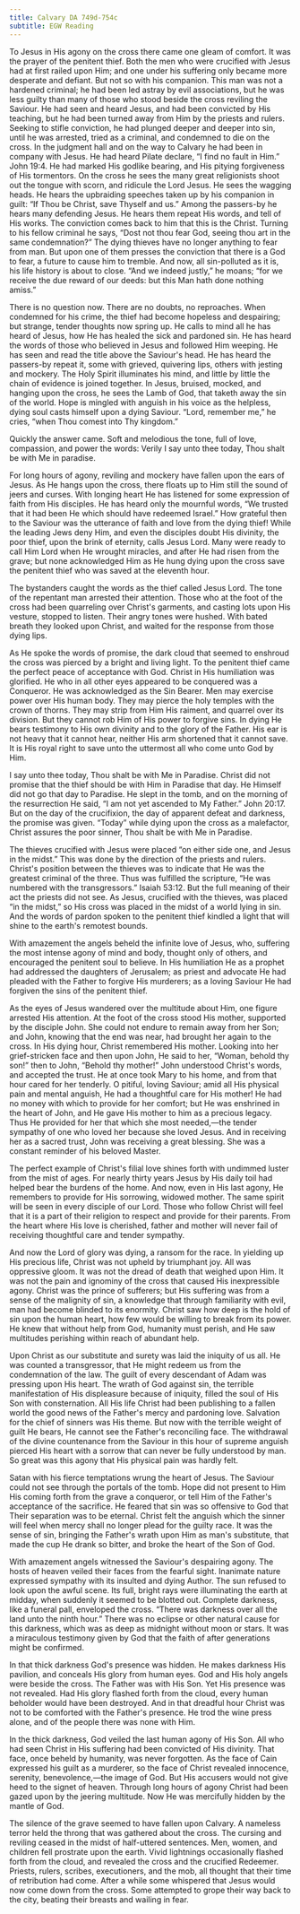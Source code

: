```yaml
---
title: Calvary DA 749d-754c
subtitle: EGW Reading
---
```


To Jesus in His agony on the cross there came one gleam of comfort. It was the prayer of the penitent thief. Both the men who were crucified with Jesus had at first railed upon Him; and one under his suffering only became more desperate and defiant. But not so with his companion. This man was not a hardened criminal; he had been led astray by evil associations, but he was less guilty than many of those who stood beside the cross reviling the Saviour. He had seen and heard Jesus, and had been convicted by His teaching, but he had been turned away from Him by the priests and rulers. Seeking to stifle conviction, he had plunged deeper and deeper into sin, until he was arrested, tried as a criminal, and condemned to die on the cross. In the judgment hall and on the way to Calvary he had been in company with Jesus. He had heard Pilate declare, “I find no fault in Him.” John 19:4. He had marked His godlike bearing, and His pitying forgiveness of His tormentors. On the cross he sees the many great religionists shoot out the tongue with scorn, and ridicule the Lord Jesus. He sees the wagging heads. He hears the upbraiding speeches taken up by his companion in guilt: “If Thou be Christ, save Thyself and us.” Among the passers-by he hears many defending Jesus. He hears them repeat His words, and tell of His works. The conviction comes back to him that this is the Christ. Turning to his fellow criminal he says, “Dost not thou fear God, seeing thou art in the same condemnation?” The dying thieves have no longer anything to fear from man. But upon one of them presses the conviction that there is a God to fear, a future to cause him to tremble. And now, all sin-polluted as it is, his life history is about to close. “And we indeed justly,” he moans; “for we receive the due reward of our deeds: but this Man hath done nothing amiss.”

There is no question now. There are no doubts, no reproaches. When condemned for his crime, the thief had become hopeless and despairing; but strange, tender thoughts now spring up. He calls to mind all he has heard of Jesus, how He has healed the sick and pardoned sin. He has heard the words of those who believed in Jesus and followed Him weeping. He has seen and read the title above the Saviour's head. He has heard the passers-by repeat it, some with grieved, quivering lips, others with jesting and mockery. The Holy Spirit illuminates his mind, and little by little the chain of evidence is joined together. In Jesus, bruised, mocked, and hanging upon the cross, he sees the Lamb of God, that taketh away the sin of the world. Hope is mingled with anguish in his voice as the helpless, dying soul casts himself upon a dying Saviour. “Lord, remember me,” he cries, “when Thou comest into Thy kingdom.”

Quickly the answer came. Soft and melodious the tone, full of love, compassion, and power the words: Verily I say unto thee today, Thou shalt be with Me in paradise.

For long hours of agony, reviling and mockery have fallen upon the ears of Jesus. As He hangs upon the cross, there floats up to Him still the sound of jeers and curses. With longing heart He has listened for some expression of faith from His disciples. He has heard only the mournful words, “We trusted that it had been He which should have redeemed Israel.” How grateful then to the Saviour was the utterance of faith and love from the dying thief! While the leading Jews deny Him, and even the disciples doubt His divinity, the poor thief, upon the brink of eternity, calls Jesus Lord. Many were ready to call Him Lord when He wrought miracles, and after He had risen from the grave; but none acknowledged Him as He hung dying upon the cross save the penitent thief who was saved at the eleventh hour.

The bystanders caught the words as the thief called Jesus Lord. The tone of the repentant man arrested their attention. Those who at the foot of the cross had been quarreling over Christ's garments, and casting lots upon His vesture, stopped to listen. Their angry tones were hushed. With bated breath they looked upon Christ, and waited for the response from those dying lips.

As He spoke the words of promise, the dark cloud that seemed to enshroud the cross was pierced by a bright and living light. To the penitent thief came the perfect peace of acceptance with God. Christ in His humiliation was glorified. He who in all other eyes appeared to be conquered was a Conqueror. He was acknowledged as the Sin Bearer. Men may exercise power over His human body. They may pierce the holy temples with the crown of thorns. They may strip from Him His raiment, and quarrel over its division. But they cannot rob Him of His power to forgive sins. In dying He bears testimony to His own divinity and to the glory of the Father. His ear is not heavy that it cannot hear, neither His arm shortened that it cannot save. It is His royal right to save unto the uttermost all who come unto God by Him.

I say unto thee today, Thou shalt be with Me in Paradise. Christ did not promise that the thief should be with Him in Paradise that day. He Himself did not go that day to Paradise. He slept in the tomb, and on the morning of the resurrection He said, “I am not yet ascended to My Father.” John 20:17. But on the day of the crucifixion, the day of apparent defeat and darkness, the promise was given. “Today” while dying upon the cross as a malefactor, Christ assures the poor sinner, Thou shalt be with Me in Paradise.

The thieves crucified with Jesus were placed “on either side one, and Jesus in the midst.” This was done by the direction of the priests and rulers. Christ's position between the thieves was to indicate that He was the greatest criminal of the three. Thus was fulfilled the scripture, “He was numbered with the transgressors.” Isaiah 53:12. But the full meaning of their act the priests did not see. As Jesus, crucified with the thieves, was placed “in the midst,” so His cross was placed in the midst of a world lying in sin. And the words of pardon spoken to the penitent thief kindled a light that will shine to the earth's remotest bounds.

With amazement the angels beheld the infinite love of Jesus, who, suffering the most intense agony of mind and body, thought only of others, and encouraged the penitent soul to believe. In His humiliation He as a prophet had addressed the daughters of Jerusalem; as priest and advocate He had pleaded with the Father to forgive His murderers; as a loving Saviour He had forgiven the sins of the penitent thief.

As the eyes of Jesus wandered over the multitude about Him, one figure arrested His attention. At the foot of the cross stood His mother, supported by the disciple John. She could not endure to remain away from her Son; and John, knowing that the end was near, had brought her again to the cross. In His dying hour, Christ remembered His mother. Looking into her grief-stricken face and then upon John, He said to her, “Woman, behold thy son!” then to John, “Behold thy mother!” John understood Christ's words, and accepted the trust. He at once took Mary to his home, and from that hour cared for her tenderly. O pitiful, loving Saviour; amid all His physical pain and mental anguish, He had a thoughtful care for His mother! He had no money with which to provide for her comfort; but He was enshrined in the heart of John, and He gave His mother to him as a precious legacy. Thus He provided for her that which she most needed,—the tender sympathy of one who loved her because she loved Jesus. And in receiving her as a sacred trust, John was receiving a great blessing. She was a constant reminder of his beloved Master.

The perfect example of Christ's filial love shines forth with undimmed luster from the mist of ages. For nearly thirty years Jesus by His daily toil had helped bear the burdens of the home. And now, even in His last agony, He remembers to provide for His sorrowing, widowed mother. The same spirit will be seen in every disciple of our Lord. Those who follow Christ will feel that it is a part of their religion to respect and provide for their parents. From the heart where His love is cherished, father and mother will never fail of receiving thoughtful care and tender sympathy.

And now the Lord of glory was dying, a ransom for the race. In yielding up His precious life, Christ was not upheld by triumphant joy. All was oppressive gloom. It was not the dread of death that weighed upon Him. It was not the pain and ignominy of the cross that caused His inexpressible agony. Christ was the prince of sufferers; but His suffering was from a sense of the malignity of sin, a knowledge that through familiarity with evil, man had become blinded to its enormity. Christ saw how deep is the hold of sin upon the human heart, how few would be willing to break from its power. He knew that without help from God, humanity must perish, and He saw multitudes perishing within reach of abundant help.

Upon Christ as our substitute and surety was laid the iniquity of us all. He was counted a transgressor, that He might redeem us from the condemnation of the law. The guilt of every descendant of Adam was pressing upon His heart. The wrath of God against sin, the terrible manifestation of His displeasure because of iniquity, filled the soul of His Son with consternation. All His life Christ had been publishing to a fallen world the good news of the Father's mercy and pardoning love. Salvation for the chief of sinners was His theme. But now with the terrible weight of guilt He bears, He cannot see the Father's reconciling face. The withdrawal of the divine countenance from the Saviour in this hour of supreme anguish pierced His heart with a sorrow that can never be fully understood by man. So great was this agony that His physical pain was hardly felt.

Satan with his fierce temptations wrung the heart of Jesus. The Saviour could not see through the portals of the tomb. Hope did not present to Him His coming forth from the grave a conqueror, or tell Him of the Father's acceptance of the sacrifice. He feared that sin was so offensive to God that Their separation was to be eternal. Christ felt the anguish which the sinner will feel when mercy shall no longer plead for the guilty race. It was the sense of sin, bringing the Father's wrath upon Him as man's substitute, that made the cup He drank so bitter, and broke the heart of the Son of God.

With amazement angels witnessed the Saviour's despairing agony. The hosts of heaven veiled their faces from the fearful sight. Inanimate nature expressed sympathy with its insulted and dying Author. The sun refused to look upon the awful scene. Its full, bright rays were illuminating the earth at midday, when suddenly it seemed to be blotted out. Complete darkness, like a funeral pall, enveloped the cross. “There was darkness over all the land unto the ninth hour.” There was no eclipse or other natural cause for this darkness, which was as deep as midnight without moon or stars. It was a miraculous testimony given by God that the faith of after generations might be confirmed.

In that thick darkness God's presence was hidden. He makes darkness His pavilion, and conceals His glory from human eyes. God and His holy angels were beside the cross. The Father was with His Son. Yet His presence was not revealed. Had His glory flashed forth from the cloud, every human beholder would have been destroyed. And in that dreadful hour Christ was not to be comforted with the Father's presence. He trod the wine press alone, and of the people there was none with Him.

In the thick darkness, God veiled the last human agony of His Son. All who had seen Christ in His suffering had been convicted of His divinity. That face, once beheld by humanity, was never forgotten. As the face of Cain expressed his guilt as a murderer, so the face of Christ revealed innocence, serenity, benevolence,—the image of God. But His accusers would not give heed to the signet of heaven. Through long hours of agony Christ had been gazed upon by the jeering multitude. Now He was mercifully hidden by the mantle of God.

The silence of the grave seemed to have fallen upon Calvary. A nameless terror held the throng that was gathered about the cross. The cursing and reviling ceased in the midst of half-uttered sentences. Men, women, and children fell prostrate upon the earth. Vivid lightnings occasionally flashed forth from the cloud, and revealed the cross and the crucified Redeemer. Priests, rulers, scribes, executioners, and the mob, all thought that their time of retribution had come. After a while some whispered that Jesus would now come down from the cross. Some attempted to grope their way back to the city, beating their breasts and wailing in fear.